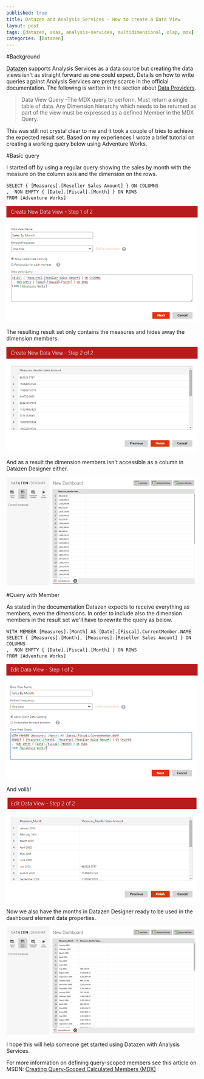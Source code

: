```yaml
---
published: true
title: Datazen and Analysis Services - How to create a Data View
layout: post
tags: [datazen, ssas, analysis-services, multidimensional, olap, mdx]
categories: [Datazen]
---
```

#Background

[Datazen](http://www.datazen.com) supports Analysis Services as a data source but creating the data views isn't as straight forward as one could expect. Details on how to write queries against Analysis Services are pretty scarce in the official documentation. The following is written in the section about [Data Providers](http://www.datazen.com/docs/?article=server/data_source_types). 

>Data View Query -The MDX query to perform. Must return a single table of data. Any Dimension hierarchy which needs to be returned as part of the view must be expressed as a defined Member in the MDX Query.

This was still not crystal clear to me and it took a couple of tries to achieve the expected result set. Based on my experiences I wrote a brief tutorial on creating a working query below using Adventure Works.

#Basic query

I started off by using a regular query showing the sales by month with the measure on the column axis and the dimension on the rows.

```
SELECT { [Measures].[Reseller Sales Amount] } ON COLUMNS
,  NON EMPTY { [Date].[Fiscal].[Month] } ON ROWS
FROM [Adventure Works]
```

![create-new-mdx-query-without-measure-member-expression](https://raw.githubusercontent.com/wikar/wikar.github.io/master/assets/images/2015-07-08-datazen-and-analysis-services-how-to-create-a-data-view/2-create-new-mdx-query-without-measure-member-expression.png)

The resulting result set only contains the measures and hides away the dimension members.

![data-view-resultset-without-measure-member-expression](https://raw.githubusercontent.com/wikar/wikar.github.io/master/assets/images/2015-07-08-datazen-and-analysis-services-how-to-create-a-data-view/3-data-view-resultset-without-measure-member-expression.png)

And as a result the dimension members isn't accessible as a column in Datazen Designer either.

![datazen-publisher-without-measure-member-expression](https://raw.githubusercontent.com/wikar/wikar.github.io/master/assets/images/2015-07-08-datazen-and-analysis-services-how-to-create-a-data-view/4-datazen-publisher-without-measure-member-expression.png)

#Query with Member

As stated in the documentation Datazen expects to receive everything as members, even the dimensions. In order to include also the dimension members in the result set we'll have to rewrite the query as below.

```
WITH MEMBER [Measures].[Month] AS [Date].[Fiscal].CurrentMember.NAME
SELECT { [Measures].[Month], [Measures].[Reseller Sales Amount] } ON COLUMNS
,  NON EMPTY { [Date].[Fiscal].[Month] } ON ROWS
FROM [Adventure Works]
```

![create-new-mdx-query-with-measure-member-expression](https://raw.githubusercontent.com/wikar/wikar.github.io/master/assets/images/2015-07-08-datazen-and-analysis-services-how-to-create-a-data-view/5-create-new-mdx-query-with-measure-member-expression.png)

And voilà!

![data-view-resultset-with-measure-member-expression](https://raw.githubusercontent.com/wikar/wikar.github.io/master/assets/images/2015-07-08-datazen-and-analysis-services-how-to-create-a-data-view/6-data-view-resultset-with-measure-member-expression.png)

Now we also have the months in Datazen Designer ready to be used in the dashboard element data properties.

![datazen-publisher-with-measure-member-expression](https://raw.githubusercontent.com/wikar/wikar.github.io/master/assets/images/2015-07-08-datazen-and-analysis-services-how-to-create-a-data-view/7-datazen-publisher-with-measure-member-expression.png)

I hope this will help someone get started using Datazen with Analysis Services.

For more information on defining query-scoped members see this article on MSDN: [Creating Query-Scoped Calculated Members (MDX)](https://msdn.microsoft.com/en-us/library/ms146017.aspx)